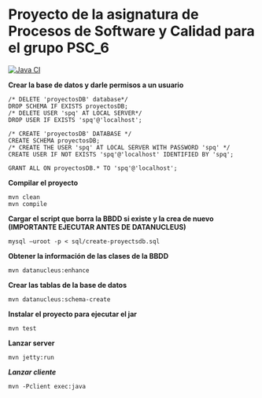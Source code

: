 **Proyecto de la asignatura de Procesos de Software y Calidad para el grupo PSC_6**
===============================
[![Java CI](https://github.com/Josu-Jon/Proyecto_PSC/actions/workflows/main.yml/badge.svg)](https://github.com/Josu-Jon/Proyecto_PSC/actions/workflows/main.yml)

**Crear la base de datos y darle permisos a un usuario**

    /* DELETE 'proyectosDB' database*/
    DROP SCHEMA IF EXISTS proyectosDB;
    /* DELETE USER 'spq' AT LOCAL SERVER*/
    DROP USER IF EXISTS 'spq'@'localhost';
    
    /* CREATE 'proyectosDB' DATABASE */
    CREATE SCHEMA proyectosDB;
    /* CREATE THE USER 'spq' AT LOCAL SERVER WITH PASSWORD 'spq' */
    CREATE USER IF NOT EXISTS 'spq'@'localhost' IDENTIFIED BY 'spq';
    
    GRANT ALL ON proyectosDB.* TO 'spq'@'localhost';

**Compilar el proyecto**
```
mvn clean
mvn compile
```

**Cargar el script que borra la BBDD si existe y la crea de nuevo (IMPORTANTE EJECUTAR ANTES DE DATANUCLEUS)**
```
mysql –uroot -p < sql/create-proyectsdb.sql
```

**Obtener la información de las clases de la BBDD**
```
mvn datanucleus:enhance
```

**Crear las tablas de la base de datos**
```
mvn datanucleus:schema-create
```

**Instalar el proyecto para ejecutar el jar**
```
mvn test
```

**Lanzar server**
```
mvn jetty:run
```

***Lanzar cliente***
```
mvn -Pclient exec:java
```
